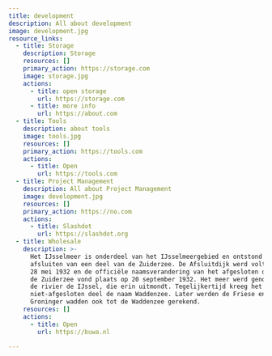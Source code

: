 ```yaml
---
title: development
description: All about development
image: development.jpg
resource_links:
  - title: Storage
    description: Storage
    resources: []
    primary_action: https://storage.com
    image: storage.jpg
    actions:
      - title: open storage
        url: https://storage.com
      - title: more info
        url: https://about.com
  - title: Tools
    description: about tools
    image: tools.jpg
    resources: []
    primary_action: https://tools.com
    actions:
      - title: Open
        url: https://tools.com
  - title: Project Management
    description: All about Project Management
    image: development.jpg
    resources: []
    primary_action: https://no.com
    actions:
      - title: Slashdot
        url: https://slashdot.org
  - title: Wholesale
    description: >-
      Het IJsselmeer is onderdeel van het IJsselmeergebied en ontstond door het
      afsluiten van een deel van de Zuiderzee. De Afsluitdijk werd voltooid op
      28 mei 1932 en de officiële naamsverandering van het afgesloten deel van
      de Zuiderzee vond plaats op 20 september 1932. Het meer werd genoemd naar
      de rivier de IJssel, die erin uitmondt. Tegelijkertijd kreeg het
      niet-afgesloten deel de naam Waddenzee. Later werden de Friese en
      Groninger wadden ook tot de Waddenzee gerekend.
    resources: []
    actions:
      - title: Open
        url: https://buwa.nl

---
```





















